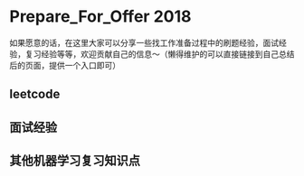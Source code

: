 # Prepare_For_Offer 2018
如果愿意的话，在这里大家可以分享一些找工作准备过程中的刷题经验，面试经验，复习经验等等，欢迎贡献自己的信息～（懒得维护的可以直接链接到自己总结后的页面，提供一个入口即可）
## leetcode

## 面试经验

## 其他机器学习复习知识点
